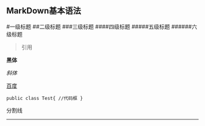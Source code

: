 ## MarkDown基本语法

#一级标题
##二级标题
###三级标题
####四级标题
#####五级标题
######六级标题

>引用

**黑体**

*斜体*

[百度](http://www.baidu.com)

`public class Test{
//代码框
}`




分割线
*** 


